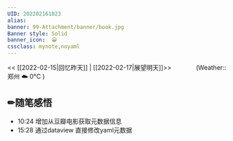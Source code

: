 ```yaml
---
UID: 202202161023 
alias:
banner: 99-Attachment/banner/book.jpg 
Banner style: Solid
banner_icon:  😀
cssclass: mynote,noyaml
---
```

<< [[2022-02-15|回忆昨天]] | [[2022-02-17|展望明天]]>>　　　　(Weather::郑州 ☁️   0°C
)

## ✏随笔感悟

- 10:24 增加从豆瓣电影获取元数据信息
- 15:28 通过dataview 直接修改yaml元数据